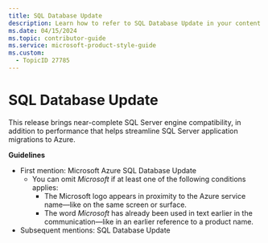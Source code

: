 ```yaml
---
title: SQL Database Update
description: Learn how to refer to SQL Database Update in your content.
ms.date: 04/15/2024
ms.topic: contributor-guide
ms.service: microsoft-product-style-guide
ms.custom:
  - TopicID 27785
---
```



# SQL Database Update

This release brings near-complete SQL Server engine compatibility, in addition to performance that helps streamline SQL Server application migrations to Azure.

**Guidelines**

- First mention: Microsoft Azure SQL Database Update
  - You can omit *Microsoft* if at least one of the following conditions applies:
    - The Microsoft logo appears in proximity to the Azure service name—like on the same screen or surface.
    - The word *Microsoft* has already been used in text earlier in the communication—like in an earlier reference to a product name.
- Subsequent mentions: SQL Database Update  

